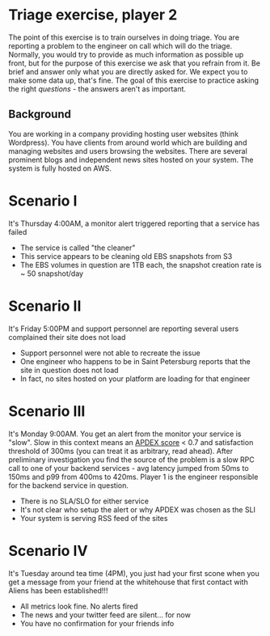 # Triage exercise, player 2
The point of this exercise is to train ourselves in doing triage.
You are reporting a problem to the engineer on call which will do the triage. Normally, you would try to provide as much information as possible up front, but for the purpose of this exercise we ask that you refrain from it. Be brief and answer only what you are directly asked for.
We expect you to make some data up, that's fine. The goal of this exercise to practice asking the right *questions* - the answers aren't as important.

## Background
You are working in a company providing hosting user websites (think Wordpress). You have clients from around world which are building and managing websites and users browsing the websites. There are several prominent blogs and independent news sites hosted on your system. The system is fully hosted on AWS.

# Scenario I
It's Thursday 4:00AM, a monitor alert triggered reporting that a service has failed

- The service is called "the cleaner"
- This service appears to be cleaning old EBS snapshots from S3
- The EBS volumes in question are 1TB each, the snapshot creation rate is ~ 50 snapshot/day

# Scenario II
It's Friday 5:00PM and support personnel are reporting several users complained their site does not load

- Support personnel were not able to recreate the issue
- One engineer who happens to be in Saint Petersburg reports that the site in question does not load
- In fact, no sites hosted on your platform are loading for that engineer

# Scenario III
It's Monday 9:00AM. You get an alert from the monitor your service is "slow". Slow in this context means an [APDEX score](https://en.wikipedia.org/wiki/Apdex) < 0.7 and satisfaction threshold of 300ms (you can treat it as arbitrary, read ahead).
After preliminary investigation you find the source of the problem is a slow RPC call to one of your backend services - avg latency jumped from 50ms to 150ms and p99 from 400ms to 420ms. Player 1 is the engineer responsible for the backend service in question.

- There is no SLA/SLO for either service
- It's not clear who setup the alert or why APDEX was chosen as the SLI
- Your system is serving RSS feed of the sites

# Scenario IV
It's Tuesday around tea time (4PM), you just had your first scone when you get a message from your friend at the whitehouse that first contact with Aliens has been established!!!

- All metrics look fine. No alerts fired
- The news and your twitter feed are silent... for now
- You have no confirmation for your friends info
